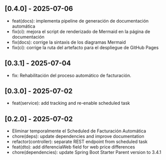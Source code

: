 ## [0.4.0] - 2025-07-06
- feat(docs): implementa pipeline de generación de documentación automática
- fix(ci): mejora el script de renderizado de Mermaid en la página de documentación
- fix(docs): corrige la sintaxis de los diagramas Mermaid
- fix(ci): corrige la ruta del artefacto para el despliegue de GitHub Pages

## [0.3.1] - 2025-07-04
- fix: Rehabilitación del proceso automático de facturación.

## [0.3.0] - 2025-07-02
- feat(service): add tracking and re-enable scheduled task

## [0.2.0] - 2025-07-02
- Eliminar temporalmente el Scheduled de Facturación Automática
- chore(deps): update dependencies and improve documentation
- refactor(controller): separate REST endpoint from scheduled task
- feat(dto): add diferenciaWeb field for web price differences
- chore(dependencies): update Spring Boot Starter Parent version to 3.4.1